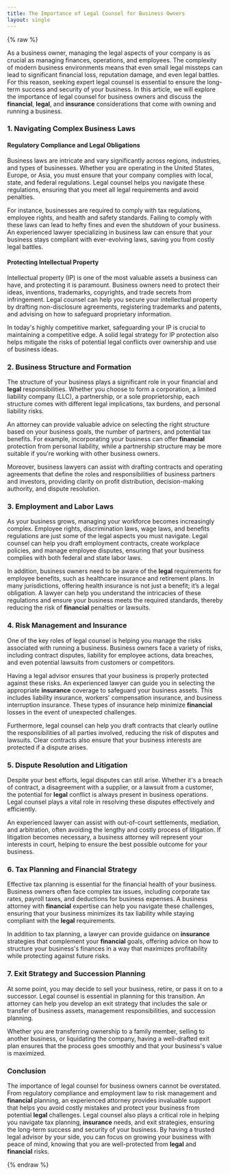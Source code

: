 ```yaml
---
title: The Importance of Legal Counsel for Business Owners
layout: single
---
```


{% raw %}

As a business owner, managing the legal aspects of your company is as crucial as managing finances, operations, and employees. The complexity of modern business environments means that even small legal missteps can lead to significant financial loss, reputation damage, and even legal battles. For this reason, seeking expert legal counsel is essential to ensure the long-term success and security of your business. In this article, we will explore the importance of legal counsel for business owners and discuss the **financial**, **legal**, and **insurance** considerations that come with owning and running a business.

### 1. **Navigating Complex Business Laws**

#### **Regulatory Compliance and Legal Obligations**
Business laws are intricate and vary significantly across regions, industries, and types of businesses. Whether you are operating in the United States, Europe, or Asia, you must ensure that your company complies with local, state, and federal regulations. Legal counsel helps you navigate these regulations, ensuring that you meet all legal requirements and avoid penalties. 

For instance, businesses are required to comply with tax regulations, employee rights, and health and safety standards. Failing to comply with these laws can lead to hefty fines and even the shutdown of your business. An experienced lawyer specializing in business law can ensure that your business stays compliant with ever-evolving laws, saving you from costly legal battles.

#### **Protecting Intellectual Property**
Intellectual property (IP) is one of the most valuable assets a business can have, and protecting it is paramount. Business owners need to protect their ideas, inventions, trademarks, copyrights, and trade secrets from infringement. Legal counsel can help you secure your intellectual property by drafting non-disclosure agreements, registering trademarks and patents, and advising on how to safeguard proprietary information.

In today's highly competitive market, safeguarding your IP is crucial to maintaining a competitive edge. A solid legal strategy for IP protection also helps mitigate the risks of potential legal conflicts over ownership and use of business ideas.

### 2. **Business Structure and Formation**

The structure of your business plays a significant role in your financial and **legal** responsibilities. Whether you choose to form a corporation, a limited liability company (LLC), a partnership, or a sole proprietorship, each structure comes with different legal implications, tax burdens, and personal liability risks. 

An attorney can provide valuable advice on selecting the right structure based on your business goals, the number of partners, and potential tax benefits. For example, incorporating your business can offer **financial** protection from personal liability, while a partnership structure may be more suitable if you're working with other business owners.

Moreover, business lawyers can assist with drafting contracts and operating agreements that define the roles and responsibilities of business partners and investors, providing clarity on profit distribution, decision-making authority, and dispute resolution.

### 3. **Employment and Labor Laws**

As your business grows, managing your workforce becomes increasingly complex. Employee rights, discrimination laws, wage laws, and benefits regulations are just some of the legal aspects you must navigate. Legal counsel can help you draft employment contracts, create workplace policies, and manage employee disputes, ensuring that your business complies with both federal and state labor laws.

In addition, business owners need to be aware of the **legal** requirements for employee benefits, such as healthcare insurance and retirement plans. In many jurisdictions, offering health insurance is not just a benefit; it’s a legal obligation. A lawyer can help you understand the intricacies of these regulations and ensure your business meets the required standards, thereby reducing the risk of **financial** penalties or lawsuits.

### 4. **Risk Management and Insurance**

One of the key roles of legal counsel is helping you manage the risks associated with running a business. Business owners face a variety of risks, including contract disputes, liability for employee actions, data breaches, and even potential lawsuits from customers or competitors.

Having a legal advisor ensures that your business is properly protected against these risks. An experienced lawyer can guide you in selecting the appropriate **insurance** coverage to safeguard your business assets. This includes liability insurance, workers' compensation insurance, and business interruption insurance. These types of insurance help minimize **financial** losses in the event of unexpected challenges.

Furthermore, legal counsel can help you draft contracts that clearly outline the responsibilities of all parties involved, reducing the risk of disputes and lawsuits. Clear contracts also ensure that your business interests are protected if a dispute arises.

### 5. **Dispute Resolution and Litigation**

Despite your best efforts, legal disputes can still arise. Whether it's a breach of contract, a disagreement with a supplier, or a lawsuit from a customer, the potential for **legal** conflict is always present in business operations. Legal counsel plays a vital role in resolving these disputes effectively and efficiently.

An experienced lawyer can assist with out-of-court settlements, mediation, and arbitration, often avoiding the lengthy and costly process of litigation. If litigation becomes necessary, a business attorney will represent your interests in court, helping to ensure the best possible outcome for your business.

### 6. **Tax Planning and Financial Strategy**

Effective tax planning is essential for the financial health of your business. Business owners often face complex tax issues, including corporate tax rates, payroll taxes, and deductions for business expenses. A business attorney with **financial** expertise can help you navigate these challenges, ensuring that your business minimizes its tax liability while staying compliant with the **legal** requirements.

In addition to tax planning, a lawyer can provide guidance on **insurance** strategies that complement your **financial** goals, offering advice on how to structure your business's finances in a way that maximizes profitability while protecting against future risks.

### 7. **Exit Strategy and Succession Planning**

At some point, you may decide to sell your business, retire, or pass it on to a successor. Legal counsel is essential in planning for this transition. An attorney can help you develop an exit strategy that includes the sale or transfer of business assets, management responsibilities, and succession planning.

Whether you are transferring ownership to a family member, selling to another business, or liquidating the company, having a well-drafted exit plan ensures that the process goes smoothly and that your business's value is maximized.

### Conclusion

The importance of legal counsel for business owners cannot be overstated. From regulatory compliance and employment law to risk management and **financial** planning, an experienced attorney provides invaluable support that helps you avoid costly mistakes and protect your business from potential **legal** challenges. Legal counsel also plays a critical role in helping you navigate tax planning, **insurance** needs, and exit strategies, ensuring the long-term success and security of your business. By having a trusted legal advisor by your side, you can focus on growing your business with peace of mind, knowing that you are well-protected from **legal** and **financial** risks.

{% endraw %}
